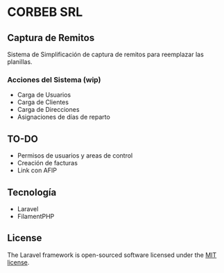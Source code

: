 # CORBEB SRL

## Captura de Remitos

Sistema de Simplificación de captura de remitos para reemplazar las planillas.

### Acciones del Sistema (wip)

-   Carga de Usuarios
-   Carga de Clientes
-   Carga de Direcciones
-   Asignaciones de días de reparto

## TO-DO

-   Permisos de usuarios y areas de control
-   Creación de facturas
-   Link con AFIP

## Tecnología

-   Laravel
-   FilamentPHP

## License

The Laravel framework is open-sourced software licensed under the [MIT license](https://opensource.org/licenses/MIT).
